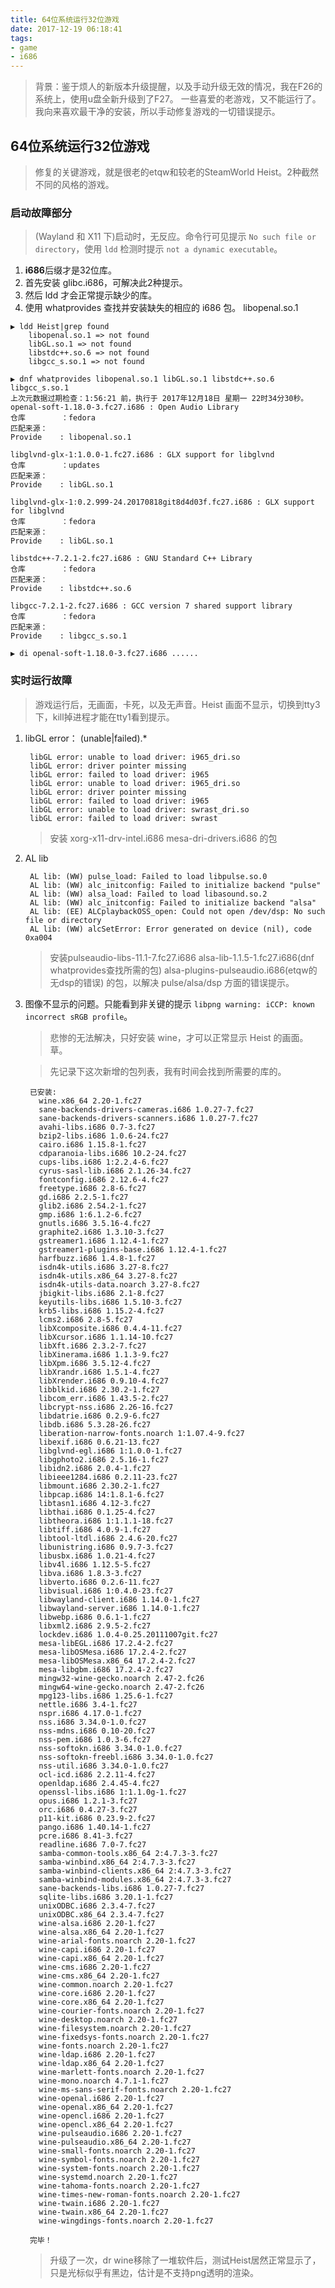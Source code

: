 ```yaml
---
title: 64位系统运行32位游戏
date: 2017-12-19 06:18:41
tags:
- game
- i686
---
```


> 背景：鉴于烦人的新版本升级提醒，以及手动升级无效的情况，我在F26的系统上，使用u盘全新升级到了F27。
一些喜爱的老游戏，又不能运行了。我向来喜欢最干净的安装，所以手动修复游戏的一切错误提示。

## 64位系统运行32位游戏
> 修复的关键游戏，就是很老的etqw和较老的SteamWorld Heist。2种截然不同的风格的游戏。

### 启动故障部分

> (Wayland 和 X11 下)启动时，无反应。命令行可见提示 `No such file or directory`，使用 `ldd` 检测时提示 `not a dynamic executable`。

1. **i686**后缀才是32位库。
1. 首先安装 glibc.i686，可解决此2种提示。
1. 然后 ldd 才会正常提示缺少的库。
1. 使用 whatprovides 查找并安装缺失的相应的 i686 包。
libopenal.so.1
```
▶ ldd Heist|grep found
	libopenal.so.1 => not found
	libGL.so.1 => not found
	libstdc++.so.6 => not found
	libgcc_s.so.1 => not found

▶ dnf whatprovides libopenal.so.1 libGL.so.1 libstdc++.so.6 libgcc_s.so.1
上次元数据过期检查：1:56:21 前，执行于 2017年12月18日 星期一 22时34分30秒。
openal-soft-1.18.0-3.fc27.i686 : Open Audio Library
仓库        ：fedora
匹配来源：
Provide    : libopenal.so.1

libglvnd-glx-1:1.0.0-1.fc27.i686 : GLX support for libglvnd
仓库        ：updates
匹配来源：
Provide    : libGL.so.1

libglvnd-glx-1:0.2.999-24.20170818git8d4d03f.fc27.i686 : GLX support for libglvnd
仓库        ：fedora
匹配来源：
Provide    : libGL.so.1

libstdc++-7.2.1-2.fc27.i686 : GNU Standard C++ Library
仓库        ：fedora
匹配来源：
Provide    : libstdc++.so.6

libgcc-7.2.1-2.fc27.i686 : GCC version 7 shared support library
仓库        ：fedora
匹配来源：
Provide    : libgcc_s.so.1

▶ di openal-soft-1.18.0-3.fc27.i686 ......
```

### 实时运行故障
> 游戏运行后，无画面，卡死，以及无声音。Heist 画面不显示，切换到tty3下，kill掉进程才能在tty1看到提示。

1. libGL error： (unable|failed).*

		libGL error: unable to load driver: i965_dri.so
		libGL error: driver pointer missing
		libGL error: failed to load driver: i965
		libGL error: unable to load driver: i965_dri.so
		libGL error: driver pointer missing
		libGL error: failed to load driver: i965
		libGL error: unable to load driver: swrast_dri.so
		libGL error: failed to load driver: swrast
	> 安装 xorg-x11-drv-intel.i686 mesa-dri-drivers.i686 的包

1. AL lib

		AL lib: (WW) pulse_load: Failed to load libpulse.so.0
		AL lib: (WW) alc_initconfig: Failed to initialize backend "pulse"
		AL lib: (WW) alsa_load: Failed to load libasound.so.2
		AL lib: (WW) alc_initconfig: Failed to initialize backend "alsa"
		AL lib: (EE) ALCplaybackOSS_open: Could not open /dev/dsp: No such file or directory
		AL lib: (WW) alcSetError: Error generated on device (nil), code 0xa004
	> 安装pulseaudio-libs-11.1-7.fc27.i686 alsa-lib-1.1.5-1.fc27.i686(dnf whatprovides查找所需的包) alsa-plugins-pulseaudio.i686(etqw的无dsp的错误) 的包，以解决 pulse/alsa/dsp 方面的错误提示。


1. 图像不显示的问题。只能看到非关键的提示 `libpng warning: iCCP: known incorrect sRGB profile`。

	> 悲惨的无法解决，只好安装 wine，才可以正常显示 Heist 的画面。草。

	> 先记录下这次新增的包列表，我有时间会找到所需要的库的。

		已安装:
		  wine.x86_64 2.20-1.fc27
		  sane-backends-drivers-cameras.i686 1.0.27-7.fc27
		  sane-backends-drivers-scanners.i686 1.0.27-7.fc27
		  avahi-libs.i686 0.7-3.fc27
		  bzip2-libs.i686 1.0.6-24.fc27
		  cairo.i686 1.15.8-1.fc27
		  cdparanoia-libs.i686 10.2-24.fc27
		  cups-libs.i686 1:2.2.4-6.fc27
		  cyrus-sasl-lib.i686 2.1.26-34.fc27
		  fontconfig.i686 2.12.6-4.fc27
		  freetype.i686 2.8-6.fc27
		  gd.i686 2.2.5-1.fc27
		  glib2.i686 2.54.2-1.fc27
		  gmp.i686 1:6.1.2-6.fc27
		  gnutls.i686 3.5.16-4.fc27
		  graphite2.i686 1.3.10-3.fc27
		  gstreamer1.i686 1.12.4-1.fc27
		  gstreamer1-plugins-base.i686 1.12.4-1.fc27
		  harfbuzz.i686 1.4.8-1.fc27
		  isdn4k-utils.i686 3.27-8.fc27
		  isdn4k-utils.x86_64 3.27-8.fc27
		  isdn4k-utils-data.noarch 3.27-8.fc27
		  jbigkit-libs.i686 2.1-8.fc27
		  keyutils-libs.i686 1.5.10-3.fc27
		  krb5-libs.i686 1.15.2-4.fc27
		  lcms2.i686 2.8-5.fc27
		  libXcomposite.i686 0.4.4-11.fc27
		  libXcursor.i686 1.1.14-10.fc27
		  libXft.i686 2.3.2-7.fc27
		  libXinerama.i686 1.1.3-9.fc27
		  libXpm.i686 3.5.12-4.fc27
		  libXrandr.i686 1.5.1-4.fc27
		  libXrender.i686 0.9.10-4.fc27
		  libblkid.i686 2.30.2-1.fc27
		  libcom_err.i686 1.43.5-2.fc27
		  libcrypt-nss.i686 2.26-16.fc27
		  libdatrie.i686 0.2.9-6.fc27
		  libdb.i686 5.3.28-26.fc27
		  liberation-narrow-fonts.noarch 1:1.07.4-9.fc27
		  libexif.i686 0.6.21-13.fc27
		  libglvnd-egl.i686 1:1.0.0-1.fc27
		  libgphoto2.i686 2.5.16-1.fc27
		  libidn2.i686 2.0.4-1.fc27
		  libieee1284.i686 0.2.11-23.fc27
		  libmount.i686 2.30.2-1.fc27
		  libpcap.i686 14:1.8.1-6.fc27
		  libtasn1.i686 4.12-3.fc27
		  libthai.i686 0.1.25-4.fc27
		  libtheora.i686 1:1.1.1-18.fc27
		  libtiff.i686 4.0.9-1.fc27
		  libtool-ltdl.i686 2.4.6-20.fc27
		  libunistring.i686 0.9.7-3.fc27
		  libusbx.i686 1.0.21-4.fc27
		  libv4l.i686 1.12.5-5.fc27
		  libva.i686 1.8.3-3.fc27
		  libverto.i686 0.2.6-11.fc27
		  libvisual.i686 1:0.4.0-23.fc27
		  libwayland-client.i686 1.14.0-1.fc27
		  libwayland-server.i686 1.14.0-1.fc27
		  libwebp.i686 0.6.1-1.fc27
		  libxml2.i686 2.9.5-2.fc27
		  lockdev.i686 1.0.4-0.25.20111007git.fc27
		  mesa-libEGL.i686 17.2.4-2.fc27
		  mesa-libOSMesa.i686 17.2.4-2.fc27
		  mesa-libOSMesa.x86_64 17.2.4-2.fc27
		  mesa-libgbm.i686 17.2.4-2.fc27
		  mingw32-wine-gecko.noarch 2.47-2.fc26
		  mingw64-wine-gecko.noarch 2.47-2.fc26
		  mpg123-libs.i686 1.25.6-1.fc27
		  nettle.i686 3.4-1.fc27
		  nspr.i686 4.17.0-1.fc27
		  nss.i686 3.34.0-1.0.fc27
		  nss-mdns.i686 0.10-20.fc27
		  nss-pem.i686 1.0.3-6.fc27
		  nss-softokn.i686 3.34.0-1.0.fc27
		  nss-softokn-freebl.i686 3.34.0-1.0.fc27
		  nss-util.i686 3.34.0-1.0.fc27
		  ocl-icd.i686 2.2.11-4.fc27
		  openldap.i686 2.4.45-4.fc27
		  openssl-libs.i686 1:1.1.0g-1.fc27
		  opus.i686 1.2.1-3.fc27
		  orc.i686 0.4.27-3.fc27
		  p11-kit.i686 0.23.9-2.fc27
		  pango.i686 1.40.14-1.fc27
		  pcre.i686 8.41-3.fc27
		  readline.i686 7.0-7.fc27
		  samba-common-tools.x86_64 2:4.7.3-3.fc27
		  samba-winbind.x86_64 2:4.7.3-3.fc27
		  samba-winbind-clients.x86_64 2:4.7.3-3.fc27
		  samba-winbind-modules.x86_64 2:4.7.3-3.fc27
		  sane-backends-libs.i686 1.0.27-7.fc27
		  sqlite-libs.i686 3.20.1-1.fc27
		  unixODBC.i686 2.3.4-7.fc27
		  unixODBC.x86_64 2.3.4-7.fc27
		  wine-alsa.i686 2.20-1.fc27
		  wine-alsa.x86_64 2.20-1.fc27
		  wine-arial-fonts.noarch 2.20-1.fc27
		  wine-capi.i686 2.20-1.fc27
		  wine-capi.x86_64 2.20-1.fc27
		  wine-cms.i686 2.20-1.fc27
		  wine-cms.x86_64 2.20-1.fc27
		  wine-common.noarch 2.20-1.fc27
		  wine-core.i686 2.20-1.fc27
		  wine-core.x86_64 2.20-1.fc27
		  wine-courier-fonts.noarch 2.20-1.fc27
		  wine-desktop.noarch 2.20-1.fc27
		  wine-filesystem.noarch 2.20-1.fc27
		  wine-fixedsys-fonts.noarch 2.20-1.fc27
		  wine-fonts.noarch 2.20-1.fc27
		  wine-ldap.i686 2.20-1.fc27
		  wine-ldap.x86_64 2.20-1.fc27
		  wine-marlett-fonts.noarch 2.20-1.fc27
		  wine-mono.noarch 4.7.1-1.fc27
		  wine-ms-sans-serif-fonts.noarch 2.20-1.fc27
		  wine-openal.i686 2.20-1.fc27
		  wine-openal.x86_64 2.20-1.fc27
		  wine-opencl.i686 2.20-1.fc27
		  wine-opencl.x86_64 2.20-1.fc27
		  wine-pulseaudio.i686 2.20-1.fc27
		  wine-pulseaudio.x86_64 2.20-1.fc27
		  wine-small-fonts.noarch 2.20-1.fc27
		  wine-symbol-fonts.noarch 2.20-1.fc27
		  wine-system-fonts.noarch 2.20-1.fc27
		  wine-systemd.noarch 2.20-1.fc27
		  wine-tahoma-fonts.noarch 2.20-1.fc27
		  wine-times-new-roman-fonts.noarch 2.20-1.fc27
		  wine-twain.i686 2.20-1.fc27
		  wine-twain.x86_64 2.20-1.fc27
		  wine-wingdings-fonts.noarch 2.20-1.fc27

		完毕！

	> 升级了一次，dr wine移除了一堆软件后，测试Heist居然正常显示了，只是光标似乎有黑边，估计是不支持png透明的渲染。

